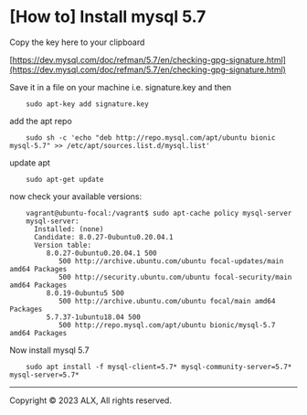 \[How to\] Install mysql 5.7
============================

Copy the key here to your clipboard

[https://dev.mysql.com/doc/refman/5.7/en/checking-gpg-signature.html](https://dev.mysql.com/doc/refman/5.7/en/checking-gpg-signature.html)

Save it in a file on your machine i.e. signature.key and then
```
    sudo apt-key add signature.key
```    

add the apt repo
```
    sudo sh -c 'echo "deb http://repo.mysql.com/apt/ubuntu bionic mysql-5.7" >> /etc/apt/sources.list.d/mysql.list'
```    

update apt
```
    sudo apt-get update
```    

now check your available versions:
```
    vagrant@ubuntu-focal:/vagrant$ sudo apt-cache policy mysql-server
    mysql-server:
      Installed: (none)
      Candidate: 8.0.27-0ubuntu0.20.04.1
      Version table:
         8.0.27-0ubuntu0.20.04.1 500
            500 http://archive.ubuntu.com/ubuntu focal-updates/main amd64 Packages
            500 http://security.ubuntu.com/ubuntu focal-security/main amd64 Packages
         8.0.19-0ubuntu5 500
            500 http://archive.ubuntu.com/ubuntu focal/main amd64 Packages
         5.7.37-1ubuntu18.04 500
            500 http://repo.mysql.com/apt/ubuntu bionic/mysql-5.7 amd64 Packages
```    

Now install mysql 5.7
```
    sudo apt install -f mysql-client=5.7* mysql-community-server=5.7* mysql-server=5.7*
```    
-----

Copyright © 2023 ALX, All rights reserved.
